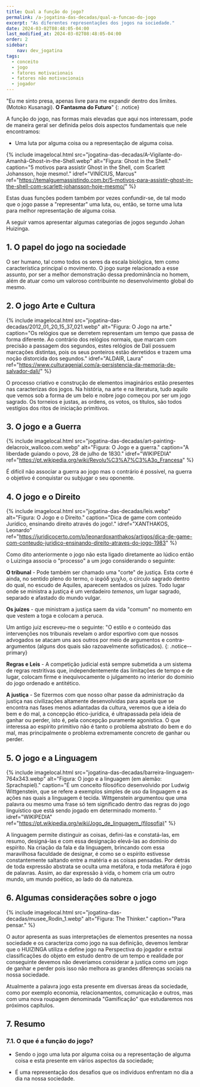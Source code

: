 ```yaml
---
title: Qual a função do jogo?
permalink: /a-jogatina-das-decadas/qual-a-funcao-do-jogo
excerpt: "As diferentes representações dos jogos na sociedade."
date: 2024-03-02T08:48:05-04:00
last_modified_at: 2024-03-02T08:48:05-04:00
order: 2
sidebar:
    nav: dev_jogatina
tags:
  - conceito
  - jogo
  - fatores motivacionais
  - fatores não motivacionais
  - jogador
---
```

"Eu me sinto presa, apenas livre para me expandir dentro dos limites.
(Motoko Kusanagi). **O Fantasma do Futuro**"
{: .notice}

A função do jogo, nas formas mais elevadas que aqui nos interessam, pode de maneira geral ser definida pelos dois aspectos fundamentais que nele encontramos:

- Uma luta por alguma coisa ou a representação de alguma coisa.

{% include imagelocal.html
    src="jogatina-das-decadas/A-Vigilante-do-Amanhã-Ghost-in-the-Shell.webp"
    alt="Figura: Ghost in the Shell."
    caption="5 motivos para assistir Ghost in the Shell, com Scarlett Johansson, hoje mesmo!."
    idref="VINÍCIUS, Marcus"
    ref="https://temalguemassistindo.com.br/5-motivos-para-assistir-ghost-in-the-shell-com-scarlett-johansson-hoje-mesmo/"
%}

Estas duas funções podem também por vezes confundir-se, de tal modo que o jogo passe a "representar" uma luta, ou, então, se torne uma luta para melhor representação de alguma coisa.

A seguir vamos apresentar algumas categorias de jogos segundo Johan Huizinga.

## 1. O papel do jogo na sociedade

O ser humano, tal como todos os seres da escala biológica, tem como característica principal o movimento. O jogo surge relacionado a esse assunto, por ser a melhor demonstração dessa predominância no homem, além de atuar como um valoroso contribuinte no desenvolvimento global do mesmo.

## 2. O jogo Arte e Cultura

{% include imagelocal.html
    src="jogatina-das-decadas/2012_01_20_15_37_021.webp"
    alt="Figura: O Jogo na arte."
    caption="Os relógios que se derretem representam um tempo que passa de forma diferente. Ao contrário dos relógios normais, que marcam com precisão a passagem dos segundos, estes relógios de Dalí possuem marcações distintas, pois os seus ponteiros estão derretidos e trazem uma noção distorcida dos segundos."
    idref="ALDAIR, Laura"
    ref="https://www.culturagenial.com/a-persistencia-da-memoria-de-salvador-dali/"
%}

O processo criativo e construção de elementos imaginários estão presentes nas caracterizas dos jogos.
Na história, na arte e na literatura, tudo aquilo que vemos sob a forma de  um belo e nobre jogo começou por ser um jogo sagrado. Os torneios e justas, as ordens, os votos, os títulos, são  todos vestígios dos ritos de iniciação primitivos.

## 3. O jogo e a Guerra

{% include imagelocal.html
    src="jogatina-das-decadas/art-painting-delacroix_wallcoo.com.webp"
    alt="Figura: O Jogo e a guerra."
    caption="A liberdade guiando o povo, 28 de julho de 1830."
    idref="WIKIPEDIA"
    ref="https://pt.wikipedia.org/wiki/Revolu%C3%A7%C3%A3o_Francesa"
%}

É difícil não associar a guerra ao jogo mas o contrário é possível, na guerra o objetivo é conquistar ou subjugar o seu oponente.

## 4. O jogo e o Direito

{% include imagelocal.html
    src="jogatina-das-decadas/leis.webp"
    alt="Figura: O Jogo e o Direito."
    caption="Dica de game com conteúdo Jurídico, ensinando direito através do jogo!."
    idref="XANTHAKOS, Leonardo"
    ref="https://juridicocerto.com/p/leonardoxanthakos/artigos/dica-de-game-com-conteudo-juridico-ensinando-direito-atraves-do-jogo-1983"
%}

Como dito anteriormente o jogo não esta ligado diretamente ao lúdico então o Luizinga associa o "processo" a um jogo considerando o seguinte:

**O tribunal** - Pode também ser chamado uma "corte" de justiça. Esta corte é ainda, no sentido pleno do  termo, o ίεφόδ χυχλο, o círculo sagrado dentro do qual, no escudo de Aquiles, aparecem sentados os juízes. Todo  lugar onde se ministra a justiça é um verdadeiro *temenos*, um lugar sagrado, separado e afastado do mundo vulgar.

**Os juízes** -  que  ministram a justiça saem da vida "comum" no momento em que vestem a toga e colocam a  peruca.

Um antigo juiz escreveu-me o seguinte: "O estilo e o conteúdo das intervenções nos tribunais revelam o  ardor esportivo com que nossos advogados se atacam uns aos outros por meio de argumentos e contra-argumentos  (alguns dos quais são razoavelmente sofisticados).
{: .notice--primary}

**Regras e Leis** - A competição judicial está  sempre submetida a um sistema de regras restritivas que, independentemente das limitações de tempo e de lugar,  colocam firme e inequivocamente o julgamento no interior do domínio do jogo ordenado e antitético.

**A justiça** - Se fizermos com que nosso olhar passe da  administração da justiça nas civilizações altamente desenvolvidas para aquela que se encontra nas fases menos  adiantadas da cultura, veremos que a ideia do bem e do mal, a concepção ético-jurídica, é ultrapassada pela ideia de  ganhar ou perder, isto é, pela concepção puramente agonística. O que interessa ao espírito primitivo não é tanto o  problema abstrato do bem e do mal, mas principalmente o problema extremamente concreto de ganhar ou perder.

## 5. O jogo e a Linguagem

{% include imagelocal.html
    src="jogatina-das-decadas/barreira-linguagem-764x343.webp"
    alt="Figura: O jogo e a linguagem (em alemão: Sprachspiel)."
    caption="É um conceito filosófico desenvolvido por Ludwig Wittgenstein, que se refere a exemplos simples de uso da linguagem e as ações nas quais a linguagem é tecida. Wittgenstein argumentou que uma palavra ou mesmo uma frase só tem significado dentro das regras do jogo linguístico que está sendo jogado em determinado momento. "
    idref="WIKIPEDIA"
    ref="https://pt.wikipedia.org/wiki/Jogo_de_linguagem_(filosofia)"
%}

A linguagem permite distinguir as coisas, defini-las e constatá-las,  em resumo, designá-las e com essa designação elevá-las ao domínio do espírito. Na criação da fala e da linguagem,  brincando com essa maravilhosa faculdade de designar, é como se o espírito estivesse constantemente saltando  entre a matéria e as coisas pensadas. Por detrás de toda expressão abstrata se oculta uma metáfora, e toda metáfora  é jogo de palavras. Assim, ao dar expressão à vida, o homem cria um outro mundo, um mundo poético, ao lado do  da natureza.

## 6. Algumas considerações sobre o jogo

{% include imagelocal.html
    src="jogatina-das-decadas/musee_Rodin_1.webp"
    alt="Figura: The Thinker."
    caption="Para pensar."
%}

O autor apresenta as suas interpretações de elementos presentes na nossa sociedade e os caracteriza como jogo na sua definição, devemos lembrar que o HUIZINGA utiliza e define jogo na Perspectiva do jogador e extrai classificações do objeto em estudo dentro de um tempo e realidade por conseguinte devemos não deveríamos considerar  a justiça como um jogo de ganhar e perder pois isso não melhora as grandes diferenças sociais na nossa sociedade.

Atualmente a palavra jogo esta presente em diversas áreas da sociedade, como por exemplo economia, relacionamentos, comunicação e outros, mas com uma nova roupagem denominada "Gamificação" que estudaremos nos próximos capítulos.

## 7. Resumo

### 7.1. O que é a função do jogo?

- Sendo o jogo uma luta por alguma coisa ou a representação de alguma coisa e esta presente em vários aspectos da sociedade;

- É uma representação dos desafios que os indivíduos enfrentam no dia a dia na nossa sociedade.
